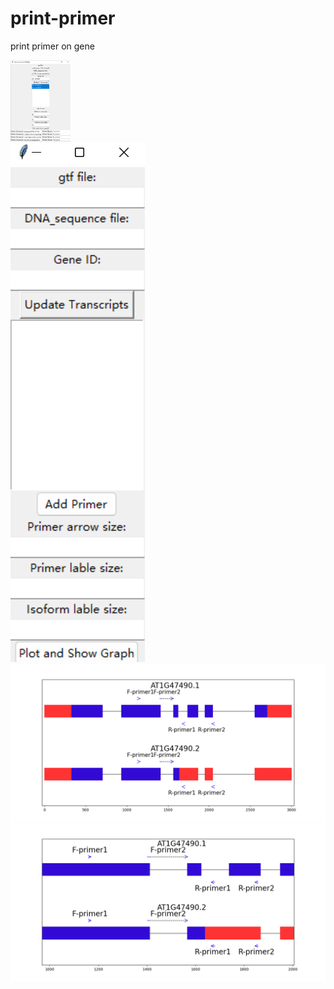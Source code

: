 # print-primer
print primer on gene
<div align="left"><img src="figure/图片1.png" height="130"></div>
<div align="left"><img src="figure/图片2.png" ></div>
<div align="left"><img src="figure/Figure_6.png" ></div>
<div align="left"><img src="figure/Figure_1.png" ></div>
